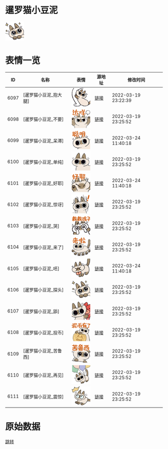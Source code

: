 # 暹罗猫小豆泥

<img src="./cover.png" height="60" alt="cover" />

# 表情一览

|ID|名称|表情|源地址|修改时间|
|----|----|----|----|----|
|6097|[暹罗猫小豆泥_抱大腿]|<img src="./pic/006097_%5B暹罗猫小豆泥_抱大腿%5D.png" height="60" alt="抱大腿"/>|[链接](http://i0.hdslb.com/bfs/emote/1e309b348e969e7ff1c7d873352799a2005494d5.png)|2022-03-19 23:22:39|
|6098|[暹罗猫小豆泥_不要]|<img src="./pic/006098_%5B暹罗猫小豆泥_不要%5D.png" height="60" alt="不要"/>|[链接](http://i0.hdslb.com/bfs/emote/00d5e138feb370186c4e473061b21b42f8a3ea36.png)|2022-03-19 23:25:52|
|6099|[暹罗猫小豆泥_呆滞]|<img src="./pic/006099_%5B暹罗猫小豆泥_呆滞%5D.png" height="60" alt="呆滞"/>|[链接](http://i0.hdslb.com/bfs/emote/b6ec6210f8c7095f4a14ccf8a6ec1b60fb1aa416.png)|2022-03-24 11:40:18|
|6100|[暹罗猫小豆泥_单纯]|<img src="./pic/006100_%5B暹罗猫小豆泥_单纯%5D.png" height="60" alt="单纯"/>|[链接](http://i0.hdslb.com/bfs/emote/e5cdb0d44f35f545d37cbc95ca09cdb9f79ebf48.png)|2022-03-19 23:25:52|
|6101|[暹罗猫小豆泥_好耶]|<img src="./pic/006101_%5B暹罗猫小豆泥_好耶%5D.png" height="60" alt="好耶"/>|[链接](http://i0.hdslb.com/bfs/emote/5fc0be80c750a057d1c068a9a3c65c7b09a49e02.png)|2022-03-24 11:40:18|
|6102|[暹罗猫小豆泥_惊讶]|<img src="./pic/006102_%5B暹罗猫小豆泥_惊讶%5D.png" height="60" alt="惊讶"/>|[链接](http://i0.hdslb.com/bfs/emote/d6024fd52d7e66241062c045559974e2a4c6e87f.png)|2022-03-19 23:25:52|
|6103|[暹罗猫小豆泥_哭]|<img src="./pic/006103_%5B暹罗猫小豆泥_哭%5D.png" height="60" alt="哭"/>|[链接](http://i0.hdslb.com/bfs/emote/9153d549e425cc02eb911695fff29cb59b338da0.png)|2022-03-19 23:25:52|
|6104|[暹罗猫小豆泥_来了]|<img src="./pic/006104_%5B暹罗猫小豆泥_来了%5D.png" height="60" alt="来了"/>|[链接](http://i0.hdslb.com/bfs/emote/d5d12b9d885346de164f30d41a10f235872aaefa.png)|2022-03-19 23:25:52|
|6105|[暹罗猫小豆泥_呸]|<img src="./pic/006105_%5B暹罗猫小豆泥_呸%5D.png" height="60" alt="呸"/>|[链接](http://i0.hdslb.com/bfs/emote/a7f7d5a13c8d1c1ff116e7362108fb49045b4b72.png)|2022-03-24 11:40:18|
|6106|[暹罗猫小豆泥_探头]|<img src="./pic/006106_%5B暹罗猫小豆泥_探头%5D.png" height="60" alt="探头"/>|[链接](http://i0.hdslb.com/bfs/emote/4741a1d527c52365850368b2f480d5818b23cb8f.png)|2022-03-19 23:25:52|
|6107|[暹罗猫小豆泥_舔]|<img src="./pic/006107_%5B暹罗猫小豆泥_舔%5D.png" height="60" alt="舔"/>|[链接](http://i0.hdslb.com/bfs/emote/d071edebf8d3fbad73d773e9049eee2a0c28f1d5.png)|2022-03-19 23:25:52|
|6108|[暹罗猫小豆泥_投币]|<img src="./pic/006108_%5B暹罗猫小豆泥_投币%5D.png" height="60" alt="投币"/>|[链接](http://i0.hdslb.com/bfs/emote/77b10ddaf24b4547e712ba8ae8f8e51ca8c38bb1.png)|2022-03-19 23:25:52|
|6109|[暹罗猫小豆泥_苦鲁西]|<img src="./pic/006109_%5B暹罗猫小豆泥_苦鲁西%5D.png" height="60" alt="苦鲁西"/>|[链接](http://i0.hdslb.com/bfs/emote/ad3b14a2a5cf6680468222581a9964577eaca3d3.png)|2022-03-19 23:25:52|
|6110|[暹罗猫小豆泥_再见]|<img src="./pic/006110_%5B暹罗猫小豆泥_再见%5D.png" height="60" alt="再见"/>|[链接](http://i0.hdslb.com/bfs/emote/e4c72ecf403858750b881030d650769e79017561.png)|2022-03-19 23:25:52|
|6111|[暹罗猫小豆泥_震惊]|<img src="./pic/006111_%5B暹罗猫小豆泥_震惊%5D.png" height="60" alt="震惊"/>|[链接](http://i0.hdslb.com/bfs/emote/7caf9631dfb93071a843e308e5382799494d3a71.png)|2022-03-19 23:25:52|

# 原始数据

[跳转](./raw.json)

